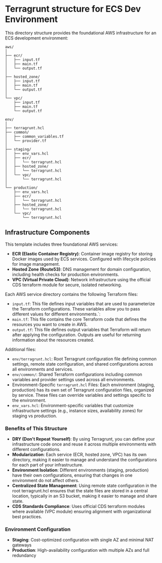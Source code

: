 # Terragrunt structure for ECS Dev Environment

This directory structure provides the foundational AWS infrastructure for an ECS development environment:

    aws/
    │
    ├── ecr/
    │   ├── input.tf
    │   ├── main.tf
    │   └── output.tf
    │
    ├── hosted_zone/
    │   ├── input.tf
    │   ├── main.tf
    │   └── output.tf
    │
    └── vpc/
        ├── input.tf
        ├── main.tf
        └── output.tf
    
    env/
    │
    ├── terragrunt.hcl
    ├── common/
    │   ├── common_variables.tf
    │   └── provider.tf
    │
    ├── staging/
    │   ├── env_vars.hcl
    │   ├── ecr/
    │   │   └── terragrunt.hcl
    │   ├── hosted_zone/
    │   │   └── terragrunt.hcl
    │   └── vpc/
    │       └── terragrunt.hcl
    │
    └── production/
        ├── env_vars.hcl
        ├── ecr/
        │   └── terragrunt.hcl
        ├── hosted_zone/
        │   └── terragrunt.hcl
        └── vpc/
            └── terragrunt.hcl


## Infrastructure Components

This template includes three foundational AWS services:

- **ECR (Elastic Container Registry)**: Container image registry for storing Docker images used by ECS services. Configured with lifecycle policies for image management.
- **Hosted Zone (Route53)**: DNS management for domain configuration, including health checks for production environments.
- **VPC (Virtual Private Cloud)**: Network infrastructure using the official CDS terraform module for secure, isolated networking.

Each AWS service directory contains the following Terraform files:

- `input.tf`: This file defines input variables that are used to parameterize the Terraform configurations. These variables allow you to pass different values for different environments.`:
- `main.tf`: This file contains the core Terraform code that defines the resources you want to create in AWS.
- `output.tf`: This file defines output variables that Terraform will return after applying the configuration. Outputs are useful for returning information about the resources created.

Additional files:
- `env/terragrunt.hcl`: Root Terragrunt configuration file defining common settings, remote state configuration, and shared configurations across all environments and services.
- `env/common/`: Shared Terraform configurations including common variables and provider settings used across all environments.
- Environment-Specific `terragrunt.hcl` Files: Each environment (staging, production) has its own set of Terragrunt configuration files, organized by service. These files can override variables and settings specific to the environment.
- `env_vars.hcl`: Environment-specific variables that customize infrastructure settings (e.g., instance sizes, availability zones) for staging vs production.


### Benefits of This Structure
- **DRY (Don't Repeat Yourself)**: By using Terragrunt, you can define your infrastructure code once and reuse it across multiple environments with different configurations.
- **Modularization**: Each service (ECR, hosted zone, VPC) has its own directory, making it easier to manage and understand the configurations for each part of your infrastructure.
- **Environment Isolation**: Different environments (staging, production) have their own configurations, ensuring that changes in one environment do not affect others.
- **Centralized State Management**: Using remote state configuration in the root terragrunt.hcl ensures that the state files are stored in a central location, typically in an S3 bucket, making it easier to manage and share state.
- **CDS Standards Compliance**: Uses official CDS terraform modules where available (VPC module) ensuring alignment with organizational best practices.

### Environment Configuration
- **Staging**: Cost-optimized configuration with single AZ and minimal NAT gateways
- **Production**: High-availability configuration with multiple AZs and full redundancy